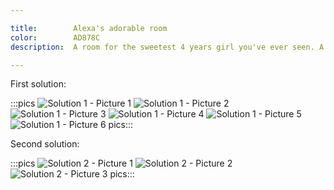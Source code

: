 ```yaml
---

title:        Alexa's adorable room
color:        AD878C
description:  A room for the sweetest 4 years girl you've ever seen. A place perfectly suitable for sleeping, learning and having lots of creative fun!...

---
```

First solution:

:::pics
![Solution 1 - Picture 1](jpg)
![Solution 1 - Picture 2](jpg)
![Solution 1 - Picture 3](jpg)
![Solution 1 - Picture 4](jpg)
![Solution 1 - Picture 5](jpg)
![Solution 1 - Picture 6](jpg)
pics:::

Second solution:

:::pics
![Solution 2 - Picture 1](jpg)
![Solution 2 - Picture 2](jpg)
![Solution 2 - Picture 3](jpg)
pics:::

